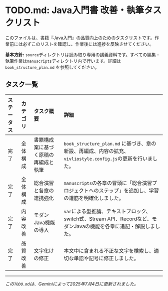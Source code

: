 # TODO.md: Java入門書 改善・執筆タスクリスト

このファイルは、書籍『Java入門』の品質向上のためのタスクリストです。作業前には必ずこのリストを確認し、作業後には進捗を反映させてください。

**基本方針:** `source`ディレクトリは読み取り専用の講義資料です。すべての編集・執筆作業は`manuscripts`ディレクトリ内で行います。詳細は `book_structure_plan.md` を参照してください。

## タスク一覧

| ステータス | カテゴリ | タスク概要 | 詳細 |
| :--- | :--- | :--- | :--- |
| 完了 | 全体構成 | 書籍構成案に基づく原稿の再編成と執筆 | `book_structure_plan.md` に基づき、章の新設、再編成、内容の拡充、`vivliostyle.config.js`の更新を行いました。 |
| 完了 | 全体構成 | 総合演習と各章の連携強化 | `manuscripts`の各章の冒頭に「総合演習プロジェクトへのステップ」を追加し、学習の道筋を明確化しました。 |
| 完了 | 内容改善 | モダンJava機能の導入 | `var`による型推論、テキストブロック、switch式、Stream API、Recordなど、モダンJavaの機能を各章に追記・解説しました。 |
| 完了 | 品質改善 | 文字化けの修正 | 本文中に含まれる不正な文字を検索し、適切な単語や記号に修正しました。 |

---
*この`TODO.md`は、Geminiによって2025年7月4日に更新されました。*